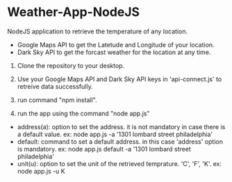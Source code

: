 # Weather-App-NodeJS
NodeJS application to retrieve the temperature of any location.

* Google Maps API to get the Latetude and Longitude of your location.
* Dark Sky API to get the forcast weather for the location at any time.

1. Clone the repository to your desktop.
2. Use your Google Maps API and Dark Sky API keys in 'api-connect.js' to retreive data successfully.
3. run command "npm install".

4. run the app using the command "node app.js"
  - address(a): option to set the address. it is not mandatory in case there is a default value.
      ex: node app.js -a '1301 lombard street philadelphia'
  - default: command to set a default address. in this case 'address' option is mandatory.
      ex: node app.js default -a '1301 lombard street philadelphia'
  - unit(u): option to set the unit of the retrieved temprature. 'C', 'F', 'K'.
      ex: node app.js -u K

